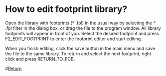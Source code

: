 # How to edit footprint library?
Open the library with footprints (* .fpl) in the usual way by selecting the * .fpl filter in the dialog box, or drag the file to the program window. All library footprints will appear in front of you. Select the desired footprint and press F2_EDIT_FOOTPRINT to enter the footprint editor and start editing.

When you finish editing, click the save button in the main menu and save the file to the same library. To return and select the next footprint, right-click and press RETURN_TO_PCB.

#[Return](How_to.md)
